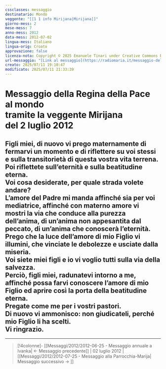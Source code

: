 ```yaml
---
cssclasses: messaggio
destinatario: Mondo
veggente: "[[1 1 info Mirijana|Mirijana]]"
giorno-mess: 2
mese-mess: 7
anno-mess: 2012
data-mess: 2012-07-02
lingua-mess: Italiano
lingua-orig: Croato
approvazione: false
licenza-nota: Copyright © 2025 Emanuele Tinari under Creative Commons BY-NC-SA 4.0 https://creativecommons.org/licenses/by-nc-sa/4.0/
url-messaggio: "[Link al messaggio](https://radiomaria.it/messaggio-del-2-luglio-2012/)"
creato: 2025/07/11 19:10:47
modificato: 2025/07/11 21:33:39
---
```


# Messaggio della Regina della Pace<br>al mondo<br>tramite la veggente Mirijana<br>del 2 luglio 2012

## Figli miei, di nuovo vi prego maternamente di fermarvi un momento e di riflettere su voi stessi e sulla transitorietà di questa vostra vita terrena.<br>Poi riflettete sull’eternità e sulla beatitudine eterna.<br>Voi cosa desiderate, per quale strada volete andare?<br>L’amore del Padre mi manda affinché sia per voi mediatrice, affinché con materno amore vi mostri la via che conduce alla purezza dell’anima, di un’anima non appesantita dal peccato, di un’anima che conoscerà l’eternità.<br>Prego che la luce dell’amore di mio Figlio vi illumini, che vinciate le debolezze e usciate dalla miseria.<br>Voi siete miei figli e io vi voglio tutti sulla via della salvezza.<br>Perciò, figli miei, radunatevi intorno a me, affinché possa farvi conoscere l’amore di mio Figlio ed aprire così la porta della beatitudine eterna.<br>Pregate come me per i vostri pastori.<br>Di nuovo vi ammonisco: non giudicateli, perché mio Figlio li ha scelti.<br>Vi ringrazio.

***

> [!4colonne]- [[Messaggi/2012/2012-06-25 - Messaggio annuale a Ivanka| ← Messaggio precedente]] | 02 luglio 2012 | [[Messaggi/2012/2012-07-25 - Messaggio alla Parrocchia-Marija| Messaggio successivo → ]]
